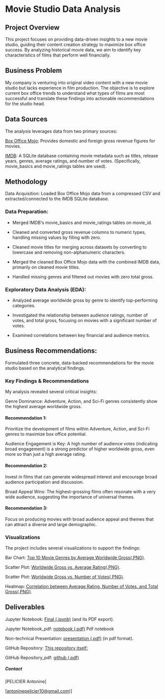 # Movie Studio Data Analysis
## Project Overview
This project focuses on providing data-driven insights to a new movie studio, guiding their content creation strategy to maximize box office success. By analyzing historical movie data, we aim to identify key characteristics of films that perform well financially.

## Business Problem
My company is venturing into original video content with a new movie studio but lacks experience in film production. The objective is to explore current box office trends to understand what types of films are most successful and translate these findings into actionable recommendations for the studio head.

## Data Sources
The analysis leverages data from two primary sources:

[Box Office Mojo](bom.movie_gross.csv.gz): Provides domestic and foreign gross revenue figures for movies.

[IMDB](im.db.zip): A SQLite database containing movie metadata such as titles, release years, genres, average ratings, and number of votes. (Specifically, movie_basics and movie_ratings tables are used).

## Methodology
Data Acquisition: Loaded Box Office Mojo data from a compressed CSV and extracted/connected to the IMDB SQLite database.

### Data Preparation:

- Merged IMDB's movie_basics and movie_ratings tables on movie_id.

- Cleaned and converted gross revenue columns to numeric types, handling missing values by filling with zero.

- Cleaned movie titles for merging across datasets by converting to lowercase and removing non-alphanumeric characters.

- Merged the cleaned Box Office Mojo data with the combined IMDB data, primarily on cleaned movie titles.

- Handled missing genres and filtered out movies with zero total gross.

### Exploratory Data Analysis (EDA):

- Analyzed average worldwide gross by genre to identify top-performing categories.

- Investigated the relationship between audience ratings, number of votes, and total gross, focusing on movies with a significant number of votes.

- Examined correlations between key financial and audience metrics.

## Business Recommendations: 
Formulated three concrete, data-backed recommendations for the movie studio based on the analytical findings.

### Key Findings & Recommendations
My analysis revealed several critical insights:

Genre Dominance: Adventure, Action, and Sci-Fi genres consistently show the highest average worldwide gross.

#### Recommendation 1: 
Prioritize the development of films within Adventure, Action, and Sci-Fi genres to maximize box office potential.

Audience Engagement is Key: A high number of audience votes (indicating broad engagement) is a strong predictor of higher worldwide gross, even more so than just a high average rating.

#### Recommendation 2: 
Invest in films that can generate widespread interest and encourage broad audience participation and discussion.

Broad Appeal Wins: The highest-grossing films often resonate with a very wide audience, suggesting the importance of universal themes.

#### Recommendation 3: 
Focus on producing movies with broad audience appeal and themes that can attract a diverse and large demographic.

### Visualizations
The project includes several visualizations to support the findings:

Bar Chart: [Top 10 Movie Genres by Average Worldwide Gross(.PNG)](WorlwideGrossG_V1.PNG).

Scatter Plot: [Worldwide Gross vs. Average Rating(.PNG)](AverageRating_V2.PNG).

Scatter Plot: [Worldwide Gross vs. Number of Votes(.PNG)](NumberOfVotes_V3.PNG).

Heatmap: [Correlation between Average Rating, Number of Votes, and Total Gross(.PNG)](movie1.PNG).


## Deliverables
Jupyter Notebook: [Final (.ipynb)](Final.ipynb) (and its PDF export).

Jupyter Notebook_pdf: [notebook (.pdf)](notebook.pdf) Pdf notebook

Non-technical Presentation: [presentation (.pdf)](presentation.pdf) (in pdf format).

GitHub Repository: [This repository itself:](https://github.com/apelicier/Phase-2-Project)

GitHub Repository_pdf: [github (.pdf)](github.pdf)

##### Contact
[PELICIER Antonine]

[antoninepelicier10@gmail.com)]
